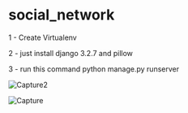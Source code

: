 # social_network

1 - Create Virtualenv 

2 - just install django 3.2.7 and pillow

3 - run this command python manage.py runserver

![Capture2](https://user-images.githubusercontent.com/97635681/159147018-298bec06-f544-4d44-8b64-cbf99918b956.JPG)

![Capture](https://user-images.githubusercontent.com/97635681/159147031-c85204eb-7ef0-42c8-8977-a358c5f8ff31.JPG)
